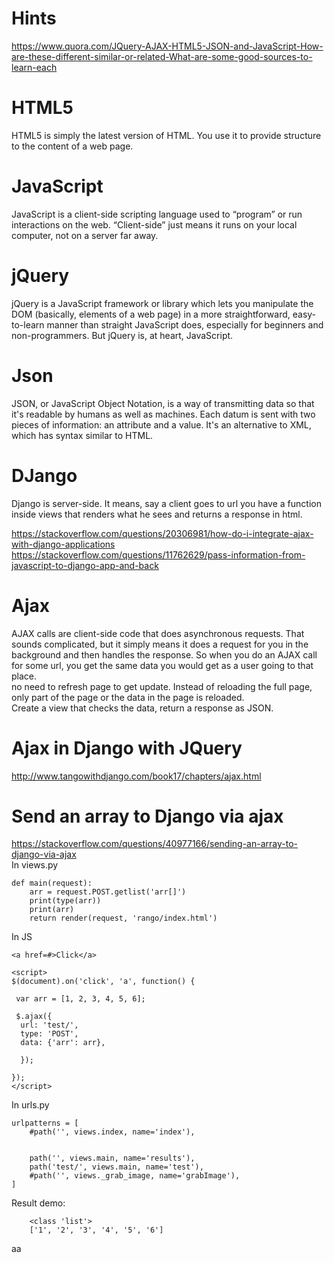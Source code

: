 # Hints  
https://www.quora.com/JQuery-AJAX-HTML5-JSON-and-JavaScript-How-are-these-different-similar-or-related-What-are-some-good-sources-to-learn-each    

# HTML5   
HTML5 is simply the latest version of HTML. You use it to provide structure to the content of a web page.   

# JavaScript   
JavaScript is a client-side scripting language used to “program” or run interactions on the web. “Client-side” just means it runs on your local computer, not on a server far away.     

# jQuery   
jQuery is a JavaScript framework or library which lets you manipulate the DOM (basically, elements of a web page) in a more straightforward, easy-to-learn manner than straight JavaScript does, especially for beginners and non-programmers. But jQuery is, at heart, JavaScript.     

# Json   
JSON, or JavaScript Object Notation, is a way of transmitting data so that it's readable by humans as well as machines. Each datum is sent with two pieces of information: an attribute and a value. It's an alternative to XML, which has syntax similar to HTML.    

# DJango  
Django is server-side. It means, say a client goes to url you have a function inside views that renders 
what he sees and returns a response in html.     

https://stackoverflow.com/questions/20306981/how-do-i-integrate-ajax-with-django-applications     
https://stackoverflow.com/questions/11762629/pass-information-from-javascript-to-django-app-and-back    

# Ajax   
AJAX calls are client-side code that does asynchronous requests. That sounds complicated, but it simply means it does a request for you in the background and then handles the response. So when you do an AJAX call for some url, you get the same data you would get as a user going to that place.    
no need to refresh page to get update. Instead of reloading the full page, only part of the page or the data in the page is reloaded.        
Create a view that checks the data, return a response as JSON.   

# Ajax in Django with JQuery   
http://www.tangowithdjango.com/book17/chapters/ajax.html    

# Send an array to Django via ajax   
https://stackoverflow.com/questions/40977166/sending-an-array-to-django-via-ajax   
In views.py   

    def main(request):
        arr = request.POST.getlist('arr[]')
        print(type(arr))
        print(arr)
        return render(request, 'rango/index.html')

In JS   

    <a href=#>Click</a>

    <script>
    $(document).on('click', 'a', function() {

     var arr = [1, 2, 3, 4, 5, 6];
  
     $.ajax({
      url: 'test/',
      type: 'POST',
      data: {'arr': arr},

      });

    });
    </script>

In urls.py   

    urlpatterns = [
        #path('', views.index, name='index'),


        path('', views.main, name='results'),
        path('test/', views.main, name='test'),
        #path('', views._grab_image, name='grabImage'),
    ]

Result demo:   
        
        <class 'list'>
        ['1', '2', '3', '4', '5', '6']

aa












